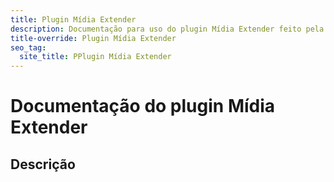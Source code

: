 ```yaml
---
title: Plugin Mídia Extender
description: Documentação para uso do plugin Mídia Extender feito pela Dawntech Inc. para a plataforma Take Blip
title-override: Plugin Mídia Extender
seo_tag:
  site_title: PPlugin Mídia Extender
---
```


# Documentação do plugin Mídia Extender
## Descrição

